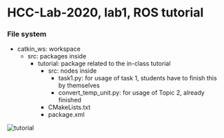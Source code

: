 # HCC-Lab-2020, lab1, ROS tutorial

### File system
* catkin_ws: workspace
  * src: packages inside
    * tutorial: package related to the in-class tutorial
      * src: nodes inside
        * task1.py: for usage of task 1, students have to finish this by themselves
        * convert_temp_unit.py: for usage of Topic 2, already finished
      * CMakeLists.txt
      * package.xml

![tutorial](https://docs.google.com/document/d/1qNqn1rMPQP1PUJdTilZlf7ZoYXegxN3j0-clh32kZhQ/edit?usp=sharing)
